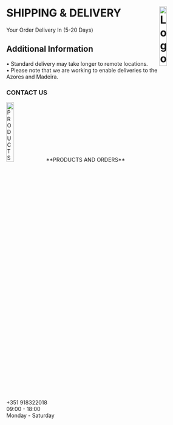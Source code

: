 # SHIPPING & DELIVERY <img alt="Logo" align="right" src="https://i.postimg.cc/XqH9nsvw/SPORTS-EXPRESS-logos-transparent.png" width="20%" />
Your Order Delivery In (5-20 Days)
## Additional Information
• Standard delivery may take longer to remote locations.
<br>
• Please note that we are working to enable deliveries to the Azores and Madeira.
### CONTACT US
<img alt="PRODUCTS AND ORDERS" src="https://i.postimg.cc/9ffg6y6Z/phone.png" width="20%" />
**PRODUCTS AND ORDERS**
<br>
+351 918322018
<br>
09:00 - 18:00
<br>
Monday - Saturday
